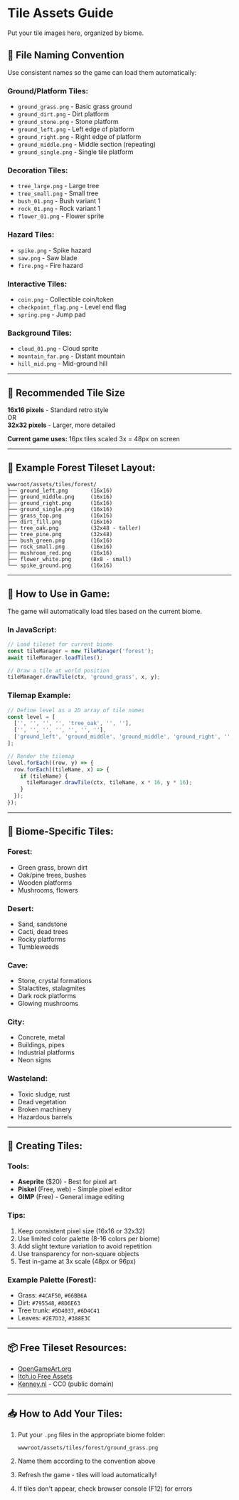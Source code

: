# Tile Assets Guide

Put your tile images here, organized by biome.

## 📁 File Naming Convention

Use consistent names so the game can load them automatically:

### **Ground/Platform Tiles:**
- `ground_grass.png` - Basic grass ground
- `ground_dirt.png` - Dirt platform
- `ground_stone.png` - Stone platform
- `ground_left.png` - Left edge of platform
- `ground_right.png` - Right edge of platform
- `ground_middle.png` - Middle section (repeating)
- `ground_single.png` - Single tile platform

### **Decoration Tiles:**
- `tree_large.png` - Large tree
- `tree_small.png` - Small tree
- `bush_01.png` - Bush variant 1
- `rock_01.png` - Rock variant 1
- `flower_01.png` - Flower sprite

### **Hazard Tiles:**
- `spike.png` - Spike hazard
- `saw.png` - Saw blade
- `fire.png` - Fire hazard

### **Interactive Tiles:**
- `coin.png` - Collectible coin/token
- `checkpoint_flag.png` - Level end flag
- `spring.png` - Jump pad

### **Background Tiles:**
- `cloud_01.png` - Cloud sprite
- `mountain_far.png` - Distant mountain
- `hill_mid.png` - Mid-ground hill

---

## 📏 **Recommended Tile Size**

**16x16 pixels** - Standard retro style  
OR  
**32x32 pixels** - Larger, more detailed  

**Current game uses:** 16px tiles scaled 3x = 48px on screen

---

## 🎨 **Example Forest Tileset Layout:**

```
wwwroot/assets/tiles/forest/
├── ground_left.png       (16x16)
├── ground_middle.png     (16x16)
├── ground_right.png      (16x16)
├── ground_single.png     (16x16)
├── grass_top.png         (16x16)
├── dirt_fill.png         (16x16)
├── tree_oak.png          (32x48 - taller)
├── tree_pine.png         (32x48)
├── bush_green.png        (16x16)
├── rock_small.png        (16x16)
├── mushroom_red.png      (16x16)
├── flower_white.png      (8x8 - small)
└── spike_ground.png      (16x16)
```

---

## 🔧 **How to Use in Game:**

The game will automatically load tiles based on the current biome.

### **In JavaScript:**
```javascript
// Load tileset for current biome
const tileManager = new TileManager('forest');
await tileManager.loadTiles();

// Draw a tile at world position
tileManager.drawTile(ctx, 'ground_grass', x, y);
```

### **Tilemap Example:**
```javascript
// Define level as a 2D array of tile names
const level = [
  ['', '', '', '', 'tree_oak', '', ''],
  ['', '', '', '', '', '', ''],
  ['ground_left', 'ground_middle', 'ground_middle', 'ground_right', '', '', ''],
];

// Render the tilemap
level.forEach((row, y) => {
  row.forEach((tileName, x) => {
    if (tileName) {
      tileManager.drawTile(ctx, tileName, x * 16, y * 16);
    }
  });
});
```

---

## 🌲 **Biome-Specific Tiles:**

### **Forest:**
- Green grass, brown dirt
- Oak/pine trees, bushes
- Wooden platforms
- Mushrooms, flowers

### **Desert:**
- Sand, sandstone
- Cacti, dead trees
- Rocky platforms
- Tumbleweeds

### **Cave:**
- Stone, crystal formations
- Stalactites, stalagmites
- Dark rock platforms
- Glowing mushrooms

### **City:**
- Concrete, metal
- Buildings, pipes
- Industrial platforms
- Neon signs

### **Wasteland:**
- Toxic sludge, rust
- Dead vegetation
- Broken machinery
- Hazardous barrels

---

## 🎨 **Creating Tiles:**

### **Tools:**
- **Aseprite** ($20) - Best for pixel art
- **Piskel** (Free, web) - Simple pixel editor
- **GIMP** (Free) - General image editing

### **Tips:**
1. Keep consistent pixel size (16x16 or 32x32)
2. Use limited color palette (8-16 colors per biome)
3. Add slight texture variation to avoid repetition
4. Use transparency for non-square objects
5. Test in-game at 3x scale (48px or 96px)

### **Example Palette (Forest):**
- Grass: `#4CAF50`, `#66BB6A`
- Dirt: `#795548`, `#8D6E63`
- Tree trunk: `#5D4037`, `#6D4C41`
- Leaves: `#2E7D32`, `#388E3C`

---

## 📦 **Free Tileset Resources:**

- [OpenGameArt.org](https://opengameart.org)
- [Itch.io Free Assets](https://itch.io/game-assets/free)
- [Kenney.nl](https://kenney.nl/assets) - CC0 (public domain)

---

## 📥 **How to Add Your Tiles:**

1. Put your `.png` files in the appropriate biome folder:
   ```
   wwwroot/assets/tiles/forest/ground_grass.png
   ```

2. Name them according to the convention above

3. Refresh the game - tiles will load automatically!

4. If tiles don't appear, check browser console (F12) for errors

